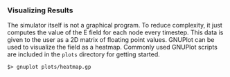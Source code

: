 

### Visualizing Results
The simulator itself is not a graphical program. To reduce complexity, it just
computes the value of the E field for each node every timestep. This data is 
given to the user as a 2D matrix of floating point values. GNUPlot can be used
to visualize the field as a heatmap. Commonly used GNUPlot scripts are included
in the `plots` directory for getting started.

```
$> gnuplot plots/heatmap.gp
```
